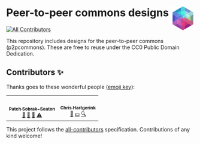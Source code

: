 # Peer-to-peer commons designs <img src="https://github.com/p2pcommons/design/raw/main/p2pcommons-logomark-1024-square.png" align="right" height="64" />

<!-- ALL-CONTRIBUTORS-BADGE:START - Do not remove or modify this section -->
[![All Contributors](https://img.shields.io/badge/all_contributors-2-orange.svg?style=flat-square)](#contributors-)
<!-- ALL-CONTRIBUTORS-BADGE:END -->

This repository includes designs for the peer-to-peer commons (p2pcommons). These are free to reuse under the CC0 Public Domain Dedication.

## Contributors ✨

Thanks goes to these wonderful people ([emoji key](https://allcontributors.org/docs/en/emoji-key)):

<!-- ALL-CONTRIBUTORS-LIST:START - Do not remove or modify this section -->
<!-- prettier-ignore-start -->
<!-- markdownlint-disable -->
<table>
  <tr>
    <td align="center"><a href="http://sobrakseaton.com"><img src="https://avatars3.githubusercontent.com/u/28573875?v=4" width="100px;" alt=""/><br /><sub><b>Patch Sobrak-Seaton</b></sub></a><br /><a href="#design-psobrakseaton" title="Design">🎨</a> <a href="#ideas-psobrakseaton" title="Ideas, Planning, & Feedback">🤔</a> <a href="#maintenance-psobrakseaton" title="Maintenance">🚧</a> <a href="https://github.com/p2pcommons/design/commits?author=psobrakseaton" title="Tests">⚠️</a></td>
    <td align="center"><a href="https://chjh.nl"><img src="https://avatars0.githubusercontent.com/u/2946344?v=4" width="100px;" alt=""/><br /><sub><b>Chris Hartgerink</b></sub></a><br /><a href="#ideas-chartgerink" title="Ideas, Planning, & Feedback">🤔</a> <a href="#financial-chartgerink" title="Financial">💵</a> <a href="#fundingFinding-chartgerink" title="Funding Finding">🔍</a></td>
  </tr>
</table>

<!-- markdownlint-enable -->
<!-- prettier-ignore-end -->
<!-- ALL-CONTRIBUTORS-LIST:END -->

This project follows the [all-contributors](https://github.com/all-contributors/all-contributors) specification. Contributions of any kind welcome!
